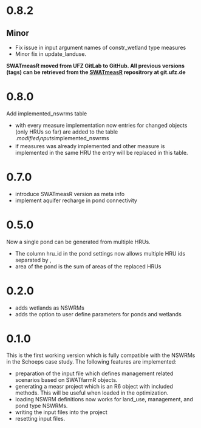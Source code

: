 # 0.8.2 

## Minor

- Fix issue in input argument names of constr_wetland type measures
- Minor fix in update_landuse.

**SWATmeasR moved from UFZ GitLab to GitHub. All previous versions (tags) can be 
retrieved from the [SWATmeasR](https://git.ufz.de/schuerz/swatmeasr/) repositrory
at git.ufz.de**

# 0.8.0

Add implemented_nswrms table

- with every measure implementation now entries
  for changed objects (only HRUs so far) are
  added to the table .$modified_inputs$implemented_nswrms
- if measures was already implemented and other measure
  is implemented in the same HRU the entry will be
  replaced in this table.

# 0.7.0

- introduce SWATmeasR version as meta info
- implement aquifer recharge in pond connectivity

# 0.5.0

Now a single pond can be generated from multiple HRUs.
- The column hru_id in the pond settings now allows
  multiple HRU ids separated by ,
- area of the pond is the sum of areas of the replaced HRUs

# 0.2.0

- adds wetlands as NSWRMs
- adds the option to user define parameters for ponds and wetlands

# 0.1.0

This is the first working version which is fully compatible with the
NSWRMs in the Schoeps case study.
The following features are implemented:
- preparation of the input file which defines management related
  scenarios based on SWATfarmR objects.
- generating a measr project which is an R6 object with included
  methods. This will be useful when loaded in the optimization.
- loading NSWRM definitions now works for land_use, management,
  and pond type NSWRMs.
- writing the input files into the project
- resetting input files.
